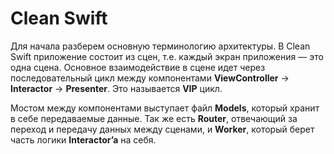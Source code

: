# Clean Swift

Для начала разберем основную терминологию архитектуры. В Clean Swift приложение состоит из сцен, т.е. каждый экран приложения — это одна сцена. Основное взаимодействие в сцене идет через последовательный цикл между компонентами **ViewController** -> **Interactor** -> **Presenter**. Это называется **VIP** цикл.

Мостом между компонентами выступает файл **Models**, который хранит в себе передаваемые данные. Так же есть **Router**, отвечающий за переход и передачу данных между сценами, и **Worker**, который берет часть логики **Interactor’a** на себя.
